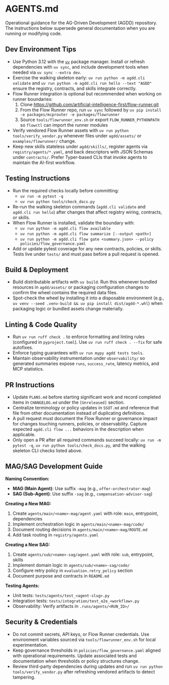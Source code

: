 # AGENTS.md

Operational guidance for the AG-Driven Development (AGDD) repository. The
instructions below supersede general documentation when you are running or
modifying code.

## Dev Environment Tips
- Use Python 3.12 with the [`uv`](https://docs.astral.sh/uv/) package manager.
  Install or refresh dependencies with `uv sync`, and include development tools
  when needed via `uv sync --extra dev`.
- Exercise the walking skeleton early: `uv run python -m agdd.cli validate`
  and `uv run python -m agdd.cli run hello --text "AGDD"` ensure the registry,
  contracts, and skills integrate correctly.
- Flow Runner integration is optional but recommended when working on runner
  boundaries:
  1. Clone https://github.com/artificial-intelligence-first/flow-runner.git
  2. From the Flow Runner repo, run `uv sync` followed by
     `uv pip install -e packages/mcprouter -e packages/flowrunner`
  3. Source `tools/flowrunner_env.sh` or export
     `FLOW_RUNNER_PYTHONPATH` so `flowctl` can import the runner modules
- Verify vendored Flow Runner assets with
  `uv run python tools/verify_vendor.py` whenever files under
  `agdd/assets/` or `examples/flowrunner/` change.
- Keep new skills stateless under `agdd/skills/`, register agents via
  `registry/agents/*.yaml`, and back descriptors with JSON Schemas under
  `contracts/`. Prefer Typer-based CLIs that invoke agents to maintain the
  AI-first workflow.

## Testing Instructions
- Run the required checks locally before committing:
  - `uv run -m pytest -q`
  - `uv run python tools/check_docs.py`
- Re-run the walking skeleton commands (`agdd.cli validate` and
  `agdd.cli run hello`) after changes that affect registry wiring, contracts,
  or skills.
- When Flow Runner is installed, validate the boundary with:
  - `uv run python -m agdd.cli flow available`
  - `uv run python -m agdd.cli flow summarize [--output <path>]`
  - `uv run python -m agdd.cli flow gate <summary.json> --policy policies/flow_governance.yaml`
- Add or update pytest coverage for any new contracts, policies, or skills.
  Tests live under `tests/` and must pass before a pull request is opened.

## Build & Deployment
- Build distributable artifacts with `uv build`. Run this whenever bundled
  resources in `agdd/assets/` or packaging configuration changes to confirm the
  wheel contains the required data files.
- Spot-check the wheel by installing it into a disposable environment (e.g.,
  `uv venv --seed .venv-build && uv pip install dist/agdd-*.whl`) when packaging
  logic or bundled assets change materially.

## Linting & Code Quality
- Run `uv run ruff check .` to enforce formatting and linting rules (configured
  in `pyproject.toml`). Use `uv run ruff check . --fix` for safe autofixes.
- Enforce typing guarantees with `uv run mypy agdd tests tools`.
- Maintain observability instrumentation under `observability/` so generated
  summaries expose `runs`, `success_rate`, latency metrics, and MCP statistics.

## PR Instructions
- Update `PLANS.md` before starting significant work and record completed items
  in `CHANGELOG.md` under the `[Unreleased]` section.
- Centralize terminology or policy updates in `SSOT.md` and reference that file
  from other documentation instead of duplicating definitions.
- A pull request must document the Flow Runner or governance impact for changes
  touching runners, policies, or observability. Capture expected
  `agdd.cli flow ...` behaviors in the description when applicable.
- Only open a PR after all required commands succeed locally:
  `uv run -m pytest -q`, `uv run python tools/check_docs.py`, and the walking
  skeleton CLI checks listed above.

## MAG/SAG Development Guide

**Naming Convention:**
- **MAG (Main Agent)**: Use suffix `-mag` (e.g., `offer-orchestrator-mag`)
- **SAG (Sub-Agent)**: Use suffix `-sag` (e.g., `compensation-advisor-sag`)

**Creating a New MAG:**
1. Create `agents/main/<name>-mag/agent.yaml` with role: `main`, entrypoint, dependencies
2. Implement orchestration logic in `agents/main/<name>-mag/code/`
3. Document routing decisions in `agents/main/<name>-mag/ROUTE.md`
4. Add task routing in `registry/agents.yaml`

**Creating a New SAG:**
1. Create `agents/sub/<name>-sag/agent.yaml` with role: `sub`, entrypoint, skills
2. Implement domain logic in `agents/sub/<name>-sag/code/`
3. Configure retry policy in `evaluation.retry_policy` section
4. Document purpose and contracts in `README.md`

**Testing Agents:**
- Unit tests: `tests/agents/test_<agent-slug>.py`
- Integration tests: `tests/integration/test_e2e_<workflow>.py`
- Observability: Verify artifacts in `.runs/agents/<RUN_ID>/`

## Security & Credentials
- Do not commit secrets, API keys, or Flow Runner credentials. Use environment
  variables sourced via `tools/flowrunner_env.sh` for local experimentation.
- Keep governance thresholds in `policies/flow_governance.yaml` aligned with
  operational requirements. Update associated tests and documentation when
  thresholds or policy structures change.
- Review third-party dependencies during updates and run
  `uv run python tools/verify_vendor.py` after refreshing vendored artifacts to
  detect tampering.
